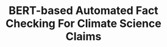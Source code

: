 ---
title: BERT-based Automated Fact Checking For Climate Science Claims
teaser: natural language processing, evidence retrieval, claim-label classification
category: Python
tags: [NLP, sentence classification]
---